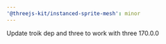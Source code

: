 ```yaml
---
'@threejs-kit/instanced-sprite-mesh': minor
---
```


Update troik dep and three to work with three 170.0.0
